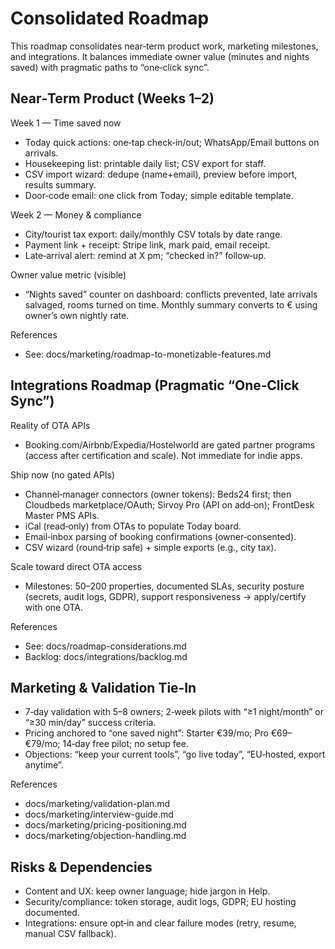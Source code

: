 # Consolidated Roadmap

This roadmap consolidates near‑term product work, marketing milestones, and integrations. It balances immediate owner value (minutes and nights saved) with pragmatic paths to “one‑click sync”.

## Near‑Term Product (Weeks 1–2)

Week 1 — Time saved now
- Today quick actions: one‑tap check‑in/out; WhatsApp/Email buttons on arrivals.
- Housekeeping list: printable daily list; CSV export for staff.
- CSV import wizard: dedupe (name+email), preview before import, results summary.
- Door‑code email: one click from Today; simple editable template.

Week 2 — Money & compliance
- City/tourist tax export: daily/monthly CSV totals by date range.
- Payment link + receipt: Stripe link, mark paid, email receipt.
- Late‑arrival alert: remind at X pm; “checked in?” follow‑up.

Owner value metric (visible)
- “Nights saved” counter on dashboard: conflicts prevented, late arrivals salvaged, rooms turned on time. Monthly summary converts to € using owner’s own nightly rate.

References
- See: docs/marketing/roadmap-to-monetizable-features.md

## Integrations Roadmap (Pragmatic “One‑Click Sync”)

Reality of OTA APIs
- Booking.com/Airbnb/Expedia/Hostelworld are gated partner programs (access after certification and scale). Not immediate for indie apps.

Ship now (no gated APIs)
- Channel‑manager connectors (owner tokens): Beds24 first; then Cloudbeds marketplace/OAuth; Sirvoy Pro (API on add‑on); FrontDesk Master PMS APIs.
- iCal (read‑only) from OTAs to populate Today board.
- Email‑inbox parsing of booking confirmations (owner‑consented).
- CSV wizard (round‑trip safe) + simple exports (e.g., city tax).

Scale toward direct OTA access
- Milestones: 50–200 properties, documented SLAs, security posture (secrets, audit logs, GDPR), support responsiveness → apply/certify with one OTA.

References
- See: docs/roadmap-considerations.md
- Backlog: docs/integrations/backlog.md

## Marketing & Validation Tie‑In

- 7‑day validation with 5–8 owners; 2‑week pilots with “≥1 night/month” or “≥30 min/day” success criteria.
- Pricing anchored to “one saved night”: Starter €39/mo; Pro €69–€79/mo; 14‑day free pilot; no setup fee.
- Objections: “keep your current tools”, “go live today”, “EU‑hosted, export anytime”.

References
- docs/marketing/validation-plan.md
- docs/marketing/interview-guide.md
- docs/marketing/pricing-positioning.md
- docs/marketing/objection-handling.md

## Risks & Dependencies

- Content and UX: keep owner language; hide jargon in Help.
- Security/compliance: token storage, audit logs, GDPR; EU hosting documented.
- Integrations: ensure opt‑in and clear failure modes (retry, resume, manual CSV fallback).

